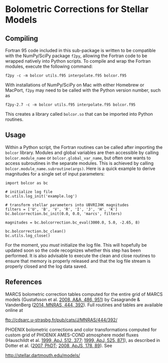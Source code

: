 # Bolometric Corrections for Stellar Models 


## Compiling

Fortran 95 code included in this sub-package is written to be compatible with 
the NumPy/SciPy package `f2py`, allowing the Fortran code to be wrapped natively
into Python scripts. To compile and wrap the Fortran modules, execute the
following command:

``` f2py -c -m bolcor utils.f95 interpolate.f95 bolcor.f95 ```

With installations of NumPy/SciPy on Mac with either Homebrew or MacPort,
`f2py` may need to be called with the Python version number, such as

``` f2py-2.7 -c -m bolcor utils.f95 interpolate.f95 bolcor.f95 ```

This creates a library called `bolcor.so` that can be imported into Python
routines.

## Usage

Within a Python script, the Fortran routines can be called after importing
the `bolcor` library. Modules and global variables are then accessible by 
calling `bolcor.module_name` or `bolcor.global_var_name`, but often one wants 
to access subroutines in the separate modules. This is achieved by calling 
`bolcor.module_name.subroutine(args)`. Here is a quick example to derive 
magnitudes for a single set of input parameters:

```
import bolcor as bc

# initialize log file
bc.utils.log_init('example.log')

# transform stellar parameters into UBVRIJHK magnitudes
filters = ['U', 'B', 'V', 'R', 'I', 'J', 'H', 'K']
bc.bolcorrection.bc_init(0.0, 0.0, 'marcs', filters)

magnitudes = bc.bolcorrection.bc_eval(3000.0, 5.0, -2.65, 8)

bc.bolcorrection.bc_clean()
bc.utils.log_close()

```

For the moment, you *must* initialize the log file. This will hopefully 
be updated soon so the code recognizes whether this step has been performed.
It is also advisable to execute the clean and close routines to ensure 
that memory is properly released and that the log file stream is properly 
closed and the log data saved.

## References

MARCS bolometric correction tables computed for the entire grid of MARCS 
models (Gustafsson et al. [2008, A&A, 486, 951](http://adsabs.harvard.edu/abs/2008A%26A...486..951G)) 
by Casagrande & VandenBerg ([2014, MNRAS, 444, 392](http://adsabs.harvard.edu/abs/2014MNRAS.444..392C)). 
Full routines and tables are available online at

ftp://cdsarc.u-strasbg.fr/pub/cats/J/MNRAS/444/392/

PHOENIX bolometric corrections and color transformations computed for custom
grid of PHOENIX AMES-COND atmosphere model fluxes (Hauschildt et al. [1999,
ApJ, 512, 377](http://adsabs.harvard.edu/abs/1999ApJ...512..377H); [1999, ApJ,
525, 871](http://adsabs.harvard.edu/abs/1999ApJ...525..871H)), as described 
in Dotter et al. ([2007, PhDT](http://adsabs.harvard.edu/abs/2007PhDT........17D); 
[2008, ApJS, 178, 89](http://adsabs.harvard.edu/abs/2008ApJS..178...89D)). See

http://stellar.dartmouth.edu/models/


